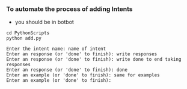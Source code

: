 ### To automate the process of adding Intents 
- you should be in botbot
~~~
cd PythonScripts
python add.py

Enter the intent name: name of intent
Enter an response (or 'done' to finish): write responses
Enter an response (or 'done' to finish): write done to end taking responses
Enter an response (or 'done' to finish): done
Enter an example (or 'done' to finish): same for examples
Enter an example (or 'done' to finish):
~~~